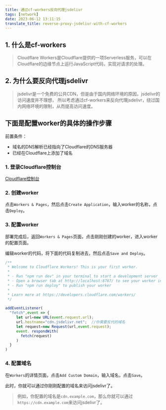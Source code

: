 ```yaml
---
title: 通过cf-workers反向代理jsdelivr
tags: [network]
date: 2023-06-12 13:11:15
translate_title: reverse-proxy-jsdelivr-with-cf-workers
---
```


## 1. 什么是cf-workers

> Cloudflare Workers是Cloudflare提供的一项Serverless服务，可以在Cloudflare的边缘节点上运行JavaScript代码，实现对请求的处理。

## 2. 为什么要反向代理jsdelivr

> jsdelivr是一个免费的公共CDN，但是由于国内网络环境的原因，jsdelivr的访问速度并不理想，
> 所以考虑通过cf-workers来反向代理jsdelivr，绕过国内网络环境的限制，从而提高访问速度。

## 下面是配置worker的具体的操作步骤

前置条件：

- 域名的DNS解析已经指向了Cloudflare的DNS服务器
- 已经在Cloudflare上添加了域名

### 1. 登录Cloudflare控制台

[Cloudflare控制台](https://dash.cloudflare.com/)

### 2. 创建worker

点击`Workers & Pages`，然后点击`Create Application`，输入worker的名称，点击`Deploy`。

### 3. 配置worker

部署完成后，返回`Workers & Pages`页面，点击刚刚创建的worker，进入worker的配置页面。

编辑worker的代码，将下面的代码复制进去，然后点击`Save and Deploy`。

```js
/**
 * Welcome to Cloudflare Workers! This is your first worker.
 *
 * - Run "npm run dev" in your terminal to start a development server
 * - Open a browser tab at http://localhost:8787/ to see your worker in action
 * - Run "npm run deploy" to publish your worker
 *
 * Learn more at https://developers.cloudflare.com/workers/
 */

addEventListener(
  "fetch",event => {
     let url=new URL(event.request.url);
     url.hostname="cdn.jsdelivr.net";  //你需要反代的域名
     let request=new Request(url,event.request);
     event. respondWith(
       fetch(request)
     )
  }
)
```

### 4. 配置域名

在`Workers`的详情页面，点击`Add Custom Domain`，输入域名，点击`Save`。


此时，你就可以通过你刚刚配置的域名来访问jsdelivr了。

> 例如，你配置的域名是`cdn.example.com`，那么你就可以通过`https://cdn.example.com`来访问jsdelivr了。

